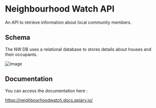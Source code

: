 # Neighbourhood Watch API

An API to retrieve information about local community members.

## Schema
The NW DB uses a relational database to stores details about houses and their occupants.

![image](https://user-images.githubusercontent.com/9281981/112292140-b11f6e00-8c88-11eb-8a37-f1bcb2c8edc6.png)

## Documentation
You can access the documentation here :

https://neighbourhoodwatch.docs.apiary.io/


